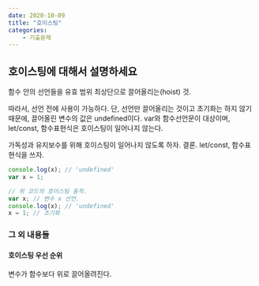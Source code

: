 ```yaml
---
date: 2020-10-09
title: "호이스팅"
categories: 
    - 기출문제
---
```


## 호이스팅에 대해서 설명하세요

함수 안의 선언들을 유효 범위 최상단으로 끌어올리는(hoist) 것.

따라서, 선언 전에 사용이 가능하다.
단, 선언만 끌어올리는 것이고 초기화는 하지 않기 때문에, 끌어올린 변수의 값은 undefined이다.
var와 함수선언문이 대상이며, let/const, 함수표현식은 호이스팅이 일어나지 않는다.

가독성과 유지보수를 위해 호이스팅이 일어나지 않도록 하자.
결론. let/const, 함수표현식을 쓰자.

```javascript
console.log(x); // 'undefined'
var x = 1;

// 위 코드의 호이스팅 동작.
var x; // 변수 x 선언.
console.log(x); // 'undefined'
x = 1; // 초기화
```


### 그 외 내용들

#### 호이스팅 우선 순위

변수가 함수보다 위로 끌어올려진다.

